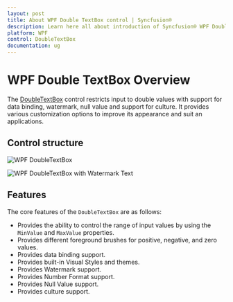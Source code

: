 ```yaml
---
layout: post
title: About WPF Double TextBox control | Syncfusion®
description: Learn here all about introduction of Syncfusion® WPF Double TextBox control, its elements and more details.
platform: WPF
control: DoubleTextBox
documentation: ug
---
```


# WPF Double TextBox Overview

The [DoubleTextBox](https://www.syncfusion.com/wpf-controls/double-textbox) control restricts input to double values with support for data binding, watermark, null value and support for culture. It provides various customization options to improve its appearance and suit an applications.

## Control structure

![WPF DoubleTextBox](Getting-Started_images/wpf-double-textbox.png)

![WPF DoubleTextBox with Watermark Text](Getting-Started_images/wpf-double-textbox-watermark.png)

## Features

The core features of the `DoubleTextBox` are as follows:

* Provides the ability to control the range of input values by using the `MinValue` and `MaxValue` properties.
* Provides different foreground brushes for positive, negative, and zero values.
* Provides data binding support.
* Provides built-in Visual Styles and themes.
* Provides Watermark support.
* Provides Number Format support.
* Provides Null Value support.
* Provides culture support.
